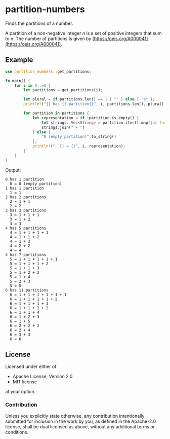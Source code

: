 # partition-numbers

Finds the partitions of a number.

A partition of a non-negative integer *n* is a set of positive integers that sum to n.
The number of partitions is given by [https://oeis.org/A000041](https://oeis.org/A000041).

## Example

```rust
use partition_numbers::get_partitions;

fn main() {
    for i in 0..=6 {
        let partitions = get_partitions(i);

        let plural = if partitions.len() == 1 { "" } else { "s" };
        println!("{} has {} partition{}", i, partitions.len(), plural);

        for partition in partitions {
            let representation = if !partition.is_empty() {
                let strings: Vec<String> = partition.iter().map(|n| format!("{}", n)).collect();
                strings.join(" + ")
            } else {
                "0 (empty partition)".to_string()
            };
            println!("  {} = {}", i, representation);
        }
    }
}
```

Output:
```text
0 has 1 partition
  0 = 0 (empty partition)
1 has 1 partition
  1 = 1
2 has 2 partitions
  2 = 1 + 1
  2 = 2
3 has 3 partitions
  3 = 1 + 1 + 1
  3 = 1 + 2
  3 = 3
4 has 5 partitions
  4 = 1 + 1 + 1 + 1
  4 = 1 + 1 + 2
  4 = 1 + 3
  4 = 2 + 2
  4 = 4
5 has 7 partitions
  5 = 1 + 1 + 1 + 1 + 1
  5 = 1 + 1 + 1 + 2
  5 = 1 + 1 + 3
  5 = 1 + 2 + 2
  5 = 1 + 4
  5 = 2 + 3
  5 = 5
6 has 11 partitions
  6 = 1 + 1 + 1 + 1 + 1 + 1
  6 = 1 + 1 + 1 + 1 + 2
  6 = 1 + 1 + 1 + 3
  6 = 1 + 1 + 2 + 2
  6 = 1 + 1 + 4
  6 = 1 + 2 + 3
  6 = 1 + 5
  6 = 2 + 2 + 2
  6 = 2 + 4
  6 = 3 + 3
  6 = 6
```

## License

Licensed under either of

* Apache License, Version 2.0
* MIT license

at your option.

### Contribution

Unless you explicitly state otherwise, any contribution intentionally submitted
for inclusion in the work by you, as defined in the Apache-2.0 license, shall be
dual licensed as above, without any additional terms or conditions.
